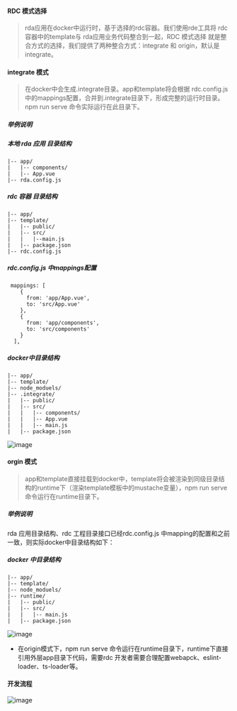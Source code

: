 #### RDC 模式选择

> rda应用在docker中运行时，基于选择的rdc容器。我们使用rde工具将 rdc容器中的template与 rda应用业务代码整合到一起，RDC 模式选择 就是整合方式的选择，我们提供了两种整合方式：integrate 和 origin，默认是 integrate。

#### integrate 模式

> 在docker中会生成.integrate目录。app和template将会根据 rdc.config.js中的mappings配置，合并到.integrate目录下，形成完整的运行时目录。npm run serve 命令实际运行在此目录下。

##### 举例说明

##### 本地 rda 应用 目录结构

```
|-- app/
|   |-- components/
|   |-- App.vue
|-- rda.config.js
```

##### rdc 容器 目录结构

```
|-- app/
|-- template/
|   |-- public/
|   |-- src/
|   |   |--main.js
|   |-- package.json
|-- rdc.config.js
```

##### rdc.config.js 中mappings配置
```
 mappings: [
    {
      from: 'app/App.vue',
      to: 'src/App.vue'
    },
    {
      from: 'app/components',
      to: 'src/components'
    }
  ],
```

##### docker中目录结构

```
|-- app/
|-- template/
|-- node_moduels/
|-- .integrate/
|   |-- public/
|   |-- src/
|   |   |-- components/
|   |   |-- App.vue
|   |   |-- main.js
|   |-- package.json
```
![image](https://haitao.nos.netease.com/34469a3b-e541-4d5e-b1b2-87b967c7b502_860_589.png)

#### orgin 模式

> app和template直接挂载到docker中，template将会被渲染到同级目录结构的runtime下（渲染template模板中的mustache变量），npm run serve 命令运行在runtime目录下。

##### 举例说明

rda 应用目录结构、rdc 工程目录接口已经rdc.config.js 中mapping的配置和之前一致，则实际docker中目录结构如下：

##### docker 中目录结构
```
|-- app/
|-- template/
|-- node_moduels/
|-- runtime/
|   |-- public/
|   |-- src/
|   |   |-- main.js
|   |-- package.json
```

![image](https://haitao.nos.netease.com/87cb27d8-e239-42ae-94b5-b179bf61f715_860_589.png)
- 在origin模式下，npm run serve 命令运行在runtime目录下，runtime下直接引用外层app目录下代码，需要rdc 开发者需要合理配置webapck、eslint-loader、ts-loader等。

#### 开发流程

![image](https://haitao.nos.netease.com/a9894af3-2b6b-407f-be2c-8116611b1c20_849_180.png)

